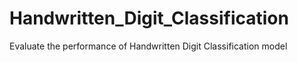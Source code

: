 # Handwritten_Digit_Classification
Evaluate the performance of Handwritten Digit Classification model
